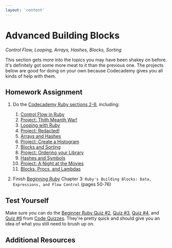 ```yaml
---
layout: 'content'
---
```


# Advanced Building Blocks
*Control Flow, Looping, Arrays, Hashes, Blocks, Sorting*

This section gets more into the topics you may have been shakey on before.  It's definitely got some more meat to it than the previous one.  The projects below are good for doing on your own because Codecademy gives you all kinds of help with them.  

## Homework Assignment

1. Do the [Codecademy Ruby sections 2-6](http://www.codecademy.com/tracks/ruby), including:

    1. [Control Flow in Ruby](http://www.codecademy.com/courses/ruby-beginner-en-NFCZ7)
    2. [Project: Thith Meanth War!](http://www.codecademy.com/courses/ruby-beginner-en-JdNDe?curriculum_id=5059f8619189a5000201fbcb)
    2. [Looping with Ruby](http://www.codecademy.com/courses/ruby-beginner-en-XYcN1?curriculum_id=5059f8619189a5000201fbcb)
    3. [Project: Redacted!](http://www.codecademy.com/courses/ruby-beginner-en-mzrZ6?curriculum_id=5059f8619189a5000201fbcb)
    3. [Arrays and Hashes](http://www.codecademy.com/courses/ruby-beginner-en-F3loB?curriculum_id=5059f8619189a5000201fbcb)
    5. [Project: Create a Histogram](http://www.codecademy.com/courses/ruby-beginner-en-693PD?curriculum_id=5059f8619189a5000201fbcb)
    4. [Blocks and Sorting](http://www.codecademy.com/courses/ruby-beginner-en-ET4bU?curriculum_id=5059f8619189a5000201fbcb)
    4. [Project: Ordering your Library](http://www.codecademy.com/courses/ruby-beginner-en-nOho7?curriculum_id=5059f8619189a5000201fbcb)
    5. [Hashes and Symbols](http://www.codecademy.com/courses/ruby-beginner-en-Qn7Qw?curriculum_id=5059f8619189a5000201fbcb)
    6. [Project: A Night at the Movies](http://www.codecademy.com/courses/ruby-beginner-en-0i8v1?curriculum_id=5059f8619189a5000201fbcb)
    7. [Blocks, Procs, and Lambdas](http://www.codecademy.com/courses/ruby-beginner-en-L3ZCI?curriculum_id=5059f8619189a5000201fbcb)
        
2. Finish [Beginning Ruby](http://beginningruby.org/) Chapter 3: `Ruby's Building Blocks: Data, Expressions, and Flow Control` (pages 50-76)

## Test Yourself

Make sure you can do the [Beginner Ruby Quiz #2](http://www.codequizzes.com/topics/24/quizzes/76), [Quiz #3](http://www.codequizzes.com/topics/24/quizzes/77), [Quiz #4](http://www.codequizzes.com/topics/24/quizzes/78), and [Quiz #6](http://www.codequizzes.com/topics/24/quizzes/80) from [Code Quizzes](http://www.codequizzes.com/).  They're pretty quick and should give you an idea of what you still need to brush up on.

## Additional Resources